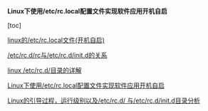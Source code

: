 **Linux下使用/etc/rc.local配置文件实现软件应用开机自启**

[toc]

[linux的/etc/rc.local文件(开机自启)](https://blog.csdn.net/ws_kfxd/article/details/110088503)

[/etc/rc.d/rc与/etc/rc.d/init.d的关系](https://www.cnblogs.com/52php/p/5666538.html)

[linux /etc/rc.d/目录的详解](https://blog.csdn.net/kunkliu/article/details/80834961)

[Linux下使用/etc/rc.local配置文件实现软件应用开机自启](https://www.coorw.com/3199.html)

[Linux的引导过程，运行级别以及/etc/rc.d/ 与/etc/rc.d/init.d目录分析](https://zhuanlan.zhihu.com/p/375206362)

